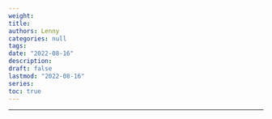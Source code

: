 ```yaml
---
weight: 
title: 
authors: Lenny
categories: null
tags: 
date: "2022-08-16"
description: 
draft: false
lastmod: "2022-08-16"
series:
toc: true
---
```



<!--more-->
---
